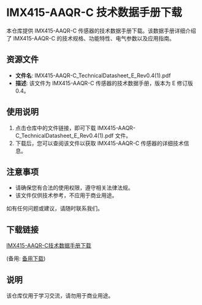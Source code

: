 # IMX415-AAQR-C 技术数据手册下载

本仓库提供 IMX415-AAQR-C 传感器的技术数据手册下载。该数据手册详细介绍了 IMX415-AAQR-C 的技术规格、功能特性、电气参数以及应用指南。

## 资源文件

- **文件名**: IMX415-AAQR-C_TechnicalDatasheet_E_Rev0.4(1).pdf
- **描述**: 该文件为 IMX415-AAQR-C 传感器的技术数据手册，版本为 E 修订版 0.4。

## 使用说明

1. 点击仓库中的文件链接，即可下载 IMX415-AAQR-C_TechnicalDatasheet_E_Rev0.4(1).pdf 文件。
2. 下载后，您可以查阅该文件以获取 IMX415-AAQR-C 传感器的详细技术信息。

## 注意事项

- 请确保您有合法的使用权限，遵守相关法律法规。
- 该文件仅供技术参考，不应用于商业用途。

如有任何问题或建议，请随时联系我们。

## 下载链接
[IMX415-AAQR-C技术数据手册下载](https://pan.quark.cn/s/13ece90d8292) 

(备用: [备用下载](https://pan.baidu.com/s/1kbEBED-VJ0MkYFBdf-zhZg?pwd=1234))

## 说明

该仓库仅用于学习交流，请勿用于商业用途。
